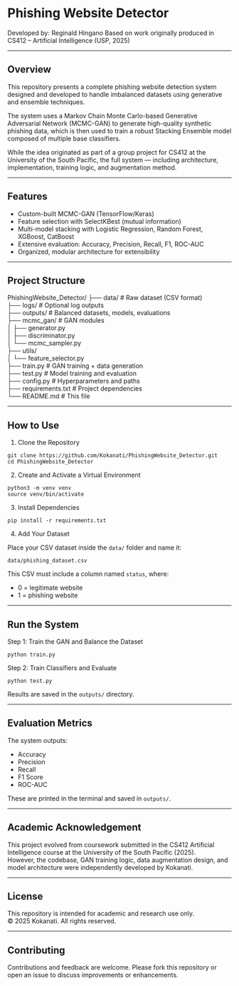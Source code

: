 # Phishing Website Detector

Developed by: Reginald Hingano
Based on work originally produced in CS412 – Artificial Intelligence (USP, 2025)

---

## Overview

This repository presents a complete phishing website detection system designed and developed to handle imbalanced datasets using generative and ensemble techniques.

The system uses a Markov Chain Monte Carlo-based Generative Adversarial Network (MCMC-GAN) to generate high-quality synthetic phishing data, which is then used to train a robust Stacking Ensemble model composed of multiple base classifiers.

While the idea originated as part of a group project for CS412 at the University of the South Pacific, the full system — including architecture, implementation, training logic, and augmentation method.

---

## Features

- Custom-built MCMC-GAN (TensorFlow/Keras)
- Feature selection with SelectKBest (mutual information)
- Multi-model stacking with Logistic Regression, Random Forest, XGBoost, CatBoost
- Extensive evaluation: Accuracy, Precision, Recall, F1, ROC-AUC
- Organized, modular architecture for extensibility

---

## Project Structure

PhishingWebsite_Detector/
├── data/                  # Raw dataset (CSV format)  
├── logs/                  # Optional log outputs  
├── outputs/               # Balanced datasets, models, evaluations  
├── mcmc_gan/              # GAN modules  
│   ├── generator.py  
│   ├── discriminator.py  
│   └── mcmc_sampler.py  
├── utils/  
│   └── feature_selector.py  
├── train.py               # GAN training + data generation  
├── test.py                # Model training and evaluation  
├── config.py              # Hyperparameters and paths  
├── requirements.txt       # Project dependencies  
└── README.md              # This file  

---

## How to Use

1. Clone the Repository

```
git clone https://github.com/Kokanati/PhishingWebsite_Detector.git
cd PhishingWebsite_Detector
```

2. Create and Activate a Virtual Environment

```
python3 -m venv venv
source venv/bin/activate
```

3. Install Dependencies

```
pip install -r requirements.txt
```

4. Add Your Dataset

Place your CSV dataset inside the `data/` folder and name it:

```
data/phishing_dataset.csv
```

This CSV must include a column named `status`, where:
- 0 = legitimate website
- 1 = phishing website

---

## Run the System

Step 1: Train the GAN and Balance the Dataset

```
python train.py
```

Step 2: Train Classifiers and Evaluate

```
python test.py
```

Results are saved in the `outputs/` directory.

---

## Evaluation Metrics

The system outputs:
- Accuracy
- Precision
- Recall
- F1 Score
- ROC-AUC

These are printed in the terminal and saved in `outputs/`.

---

## Academic Acknowledgement

This project evolved from coursework submitted in the CS412 Artificial Intelligence course at the University of the South Pacific (2025).  
However, the codebase, GAN training logic, data augmentation design, and model architecture were independently developed by Kokanati.

---

## License

This repository is intended for academic and research use only.  
© 2025 Kokanati. All rights reserved.

---

## Contributing

Contributions and feedback are welcome. Please fork this repository or open an issue to discuss improvements or enhancements.

